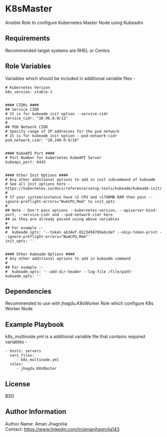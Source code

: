 K8sMaster
=========

Ansible Role to configure Kubernetes Master Node using Kubeadm

Requirements
------------

Recommended target systems are RHEL or Centos

Role Variables
--------------

Variables which should be included in additional variable files -  

    # Kubernetes Version
    k8s_version: stable-1


    #### CIDRs ####
    ## Service CIDR
    # It is for kubeadm init option --service-cidr
    service_cidr: "10.96.0.0/12"
    #
    ## POD Network CIDR 
    # Specify range of IP addresses for the pod network
    # It is for kubeadm init option --pod-network-cidr
    pod_network_cidr: "10.240.0.0/16"


    #### KubeAPI Port ####
    # Port Number for kubernetes KubeAPI Server
    kubeapi_port: 6443


    #### Other Init Options ####
    # Any other additional options to add in init subcommand of kubeadm
    # See all Init options here - https://kubernetes.io/docs/reference/setup-tools/kubeadm/kubeadm-init/
    #
    # If your system/instance have <2 CPU and <1700MB RAM then pass --ignore-preflight-errors="NumCPU,Mem" to init_opts
    #
    ## Note - Don't pass options --kubernetes-version, --apiserver-bind-port, --service-cidr and --pod-network-cidr here 
    ## as they are already passed using above variables
    #
    ## For example :-
    #  kubeadm_opts: '--token ab34ef.0123456789abcdef --skip-token-print --ignore-preflight-errors="NumCPU,Mem"'
    init_opts: ''


    #### Other Kubeadm Options ####
    # Any other additional options to add in kubeadm command
    #
    ## For example :-
    #  kubeadm_opts: '--add-dir-header --log-file /file/path'
    kubeadm_opts: ''

Dependencies
------------

Recommended to use with jhagdu.K8sWorker Role which configure K8s Worker Node

Example Playbook
----------------

k8s_multinode.yml is a additional variable file that contains required variables -

    - hosts: servers
      vars_files:
         - k8s_multinode.yml
      roles:
         - jhagdu.K8sMaster

License
-------

BSD

Author Information
------------------

Author Name: Aman Jhagrolia  
Contact: https://www.linkedin.com/in/amanjhagrolia143  
